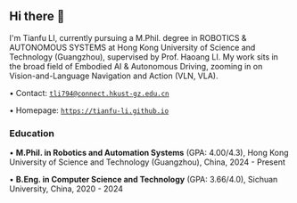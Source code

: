 ## Hi there 👋

I'm Tianfu LI, currently pursuing a M.Phil. degree in ROBOTICS & AUTONOMOUS SYSTEMS at Hong Kong University of Science and Technology (Guangzhou), supervised by Prof. Haoang LI. My work sits in the broad field of Embodied AI & Autonomous Driving, zooming in on Vision-and-Language Navigation and Action (VLN, VLA). 

• Contact: <code>tli794@connect.hkust-gz.edu.cn</code>

• Homepage: <code>https://tianfu-li.github.io</code>

### Education  
• **M.Phil. in Robotics and Automation Systems** (GPA: 4.00/4.3), Hong Kong University of Science and Technology (Guangzhou), China, 2024 - Present

• **B.Eng. in Computer Science and Technology** (GPA: 3.66/4.0), Sichuan University, China, 2020 - 2024


<!--
**TLi794/TLi794** is a ✨ _special_ ✨ repository because its `README.md` (this file) appears on your GitHub profile.

Here are some ideas to get you started:

- 🔭 I’m currently working on ...
- 🌱 I’m currently learning ...
- 👯 I’m looking to collaborate on ...
- 🤔 I’m looking for help with ...
- 💬 Ask me about ...
- 📫 How to reach me: ...
- 😄 Pronouns: ...
- ⚡ Fun fact: ...
-->
